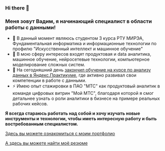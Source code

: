 ### Hi there 👋

<!--
**Vadimius1010/Vadimius1010** is a ✨ _special_ ✨ repository because its `README.md` (this file) appears on your GitHub profile.

Here are some ideas to get you started:

- 🔭 I’m currently working on ...
- 🌱 I’m currently learning ...
- 👯 I’m looking to collaborate on ...
- 🤔 I’m looking for help with ...
- 💬 Ask me about ...
- 📫 How to reach me: ...
- 😄 Pronouns: ...
- ⚡ Fun fact: ...
-->

### Меня зовут Вадим, я начинающий специалист в области работы с данными!
- 🌱 В данный момент являюсь студентом 3 курса РТУ МИРЭА, Фундаментальная информатика и информационные технологии по профилю "Искусственный интеллект и машинное обучение" 
- 🔭 В мою сферу интересов входят продуктовая и data аналитика, машинное обучение, нейросетевые технологии, компьютерное моделирование сложных систем.
- 🤔 На сегодняшний день [закончил обучение на курсе по анализу данных в Яндекс.Практикуме](https://github.com/Vadimius1010/Vadimius1010/files/12507064/_._._20232.00029.pdf), где активно развивал свои компетенции в работе с данными.
- ⚡ Имею опыт стажировки в ПАО "МТС" как продуктовый аналитик в команде цифровых витрин "Мой МТС", благодаря которой я смог детальнее узнать о роли аналитики в бизнесе на примере реальных рабочих кейсов.

**Я всегда стараюсь работать над собой и хочу изучать новые инструменты и технологии, чтобы иметь интересную работу и быть востребованным специалистом.**

[Здесь вы можете ознакомиться с моим портфолио](https://github.com/Vadimius1010/Portfolio)

[А здесь вы можете найти моё резюме](https://drive.google.com/file/d/1URm3BTnoGNoS5ypJtkMy63fR2b4vY02z/view?usp=sharing)

